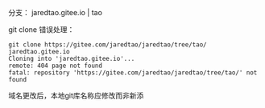 分支：
jaredtao.gitee.io | tao


git clone 错误处理：
```
git clone https://gitee.com/jaredtao/jaredtao/tree/tao/ jaredtao.gitee.io
Cloning into 'jaredtao.gitee.io'...
remote: 404 page not found
fatal: repository 'https://gitee.com/jaredtao/jaredtao/tree/tao/' not found
```

域名更改后，本地git库名称应修改而非新添